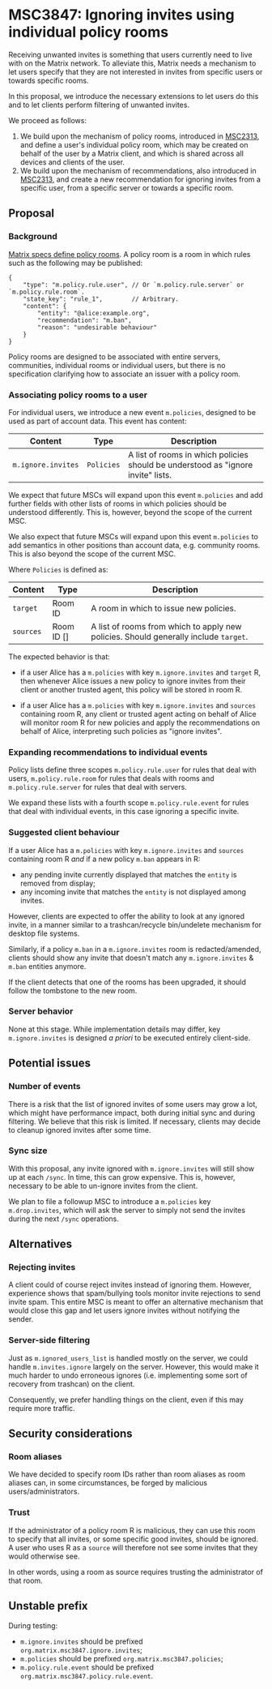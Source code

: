 # MSC3847: Ignoring invites using individual policy rooms

Receiving unwanted invites is something that users currently need to live
with on the Matrix network. To alleviate this, Matrix needs a mechanism to
let users specify that they are not interested in invites from specific
users or towards specific rooms.

In this proposal, we introduce the necessary extensions to let users do
this and to let clients perform filtering of unwanted invites.

We proceed as follows:

1. We build upon the mechanism of policy rooms, introduced in [MSC2313](https://github.com/matrix-org/matrix-doc/pull/2313), and define
a user's individual policy room, which may be created on behalf of the user by
a Matrix client, and which is shared across all devices and clients of the user.
2. We build upon the mechanism of recommendations, also introduced in [MSC2313](https://github.com/matrix-org/matrix-doc/pull/2313),
and create a new recommendation for ignoring invites from a specific user, from
a specific server or towards a specific room.


## Proposal

### Background

[Matrix specs define policy rooms](https://spec.matrix.org/v1.3/client-server-api/#moderation-policy-lists).
A policy room is a room in which rules such as the following may be published:

```jsonc
{
    "type": "m.policy.rule.user", // Or `m.policy.rule.server` or `m.policy.rule.room`.
    "state_key": "rule_1",        // Arbitrary.
    "content": {
        "entity": "@alice:example.org",
        "recommendation": "m.ban",
        "reason": "undesirable behaviour"
    }
}
```

Policy rooms are designed to be associated with entire servers, communities,
individual rooms or individual users, but there is no specification
clarifying how to associate an issuer with a policy room.

### Associating policy rooms to a user

For individual users, we introduce a new event `m.policies`, designed
to be used as part of account data. This event has content:

| Content | Type | Description |
|---------|------|-------------|
| `m.ignore.invites` | `Policies` | A list of rooms in which policies should be understood as "ignore invite" lists. |

We expect that future MSCs will expand upon this event `m.policies` and
add further fields with other lists of rooms in which policies should be
understood differently. This is, however, beyond the scope of the current
MSC.

We also expect that future MSCs will expand upon this event `m.policies`
to add semantics in other positions than account data, e.g. community rooms.
This is also beyond the scope of the current MSC.

Where `Policies` is defined as:

| Content     | Type | Description |
|-------------|------|-------------|
| `target`    | Room ID            | A room in which to issue new policies. |
| `sources`   | Room ID []         | A list of rooms from which to apply new policies. Should generally include `target`. |

The expected behavior is that:

- if a user Alice has a `m.policies` with key `m.ignore.invites` and `target` R,
    then whenever Alice issues a new policy to ignore invites from their client
    or another trusted agent, this policy will be stored in room R.

- if a user Alice has a `m.policies` with key `m.ignore.invites` and `sources`
    containing room R, any client or trusted agent acting on behalf of Alice will
    monitor room R for new policies and apply the recommendations on behalf of Alice,
    interpreting such policies as "ignore invites".

### Expanding recommendations to individual events

Policy lists define three scopes `m.policy.rule.user` for rules that deal with users,
`m.policy.rule.room` for rules that deals with rooms and `m.policy.rule.server` for
rules that deal with servers.

We expand these lists with a fourth scope `m.policy.rule.event` for rules that deal
with individual events, in this case ignoring a specific invite.

### Suggested client behaviour

If a user Alice has a `m.policies` with key `m.ignore.invites` and `sources` containing
room R *and* if a new policy `m.ban` appears in R:

- any pending invite currently displayed that matches the `entity` is removed from display;
- any incoming invite that matches the `entity` is not displayed among invites.

However, clients are expected to offer the ability to look at any ignored invite,
in a manner similar to a trashcan/recycle bin/undelete mechanism for desktop file
systems.

Similarly, if a policy `m.ban` in a `m.ignore.invites` room is redacted/amended,
clients should show any invite that doesn't match any `m.ignore.invites` & `m.ban`
entities anymore.

If the client detects that one of the rooms has been upgraded, it should follow
the tombstone to the new room.

### Server behavior

None at this stage. While implementation details may differ, key `m.ignore.invites` is
designed *a priori* to be executed entirely client-side.

## Potential issues

### Number of events

There is a risk that the list of ignored invites of some users may grow a lot, which might have
performance impact, both during initial sync and during filtering. We believe that this risk is
limited. If necessary, clients may decide to cleanup ignored invites after some time.

### Sync size

With this proposal, any invite ignored with `m.ignore.invites` will still show up at each `/sync`.
In time, this can grow expensive. This is, however, necessary to be able to un-ignore invites
from the client.

We plan to file a followup MSC to introduce a `m.policies` key `m.drop.invites`, which will
ask the server to simply not send the invites during the next `/sync` operations.

## Alternatives

### Rejecting invites

A client could of course reject invites instead of ignoring them. However, experience shows that
spam/bullying tools monitor invite rejections to send invite spam. This entire MSC is meant to
offer an alternative mechanism that would close this gap and let users ignore invites without
notifying the sender.

### Server-side filtering

Just as `m.ignored_users_list` is handled mostly on the server, we could handle `m.invites.ignore`
largely on the server. However, this would make it much harder to undo erroneous ignores (i.e.
implementing some sort of recovery from trashcan) on the client.

Consequently, we prefer handling things on the client, even if this may require more traffic.

## Security considerations

### Room aliases
We have decided to specify room IDs rather than room aliases as room aliases can, in some circumstances,
be forged by malicious users/administrators.

### Trust
If the administrator of a policy room R is malicious, they can use this room to specify that all invites,
or some specific good invites, should be ignored. A user who uses R as a `source` will therefore not see
some invites that they would otherwise see.

In other words, using a room as source requires trusting the administrator of that room.

## Unstable prefix

During testing:

- `m.ignore.invites` should be prefixed `org.matrix.msc3847.ignore.invites`;
- `m.policies` should be prefixed `org.matrix.msc3847.policies`;
- `m.policy.rule.event` should be prefixed `org.matrix.msc3847.policy.rule.event`.

